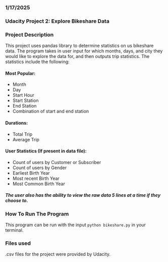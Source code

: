 ### 1/17/2025


### Udacity Project 2: Explore Bikeshare Data

### Project Description
This project uses pandas library to determine statistics on us bikeshare data. The program takes
in user input for which months, days, and city they would like to explore the data for, and then
outputs trip statistics. The statistics include the following:

#### Most Popular: 
* Month
* Day
* Start Hour
* Start Station
* End Station
* Combination of start and end station

#### Durations: 
* Total Trip
* Average Trip

#### User Statistics (If present in data file):
* Count of users by Customer or Subscriber
* Count of users by Gender
* Earliest Birth Year
* Most recent Birth Year
* Most Common Birth Year

##### The user also has the ability to view the raw data 5 lines at a time if they choose to.

### How To Run The Program
This program can be run with the input `python bikeshare.py` in your terminal.

### Files used
.csv files for the project were provided by Udacity.

